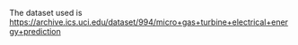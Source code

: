 

The dataset used is https://archive.ics.uci.edu/dataset/994/micro+gas+turbine+electrical+energy+prediction

